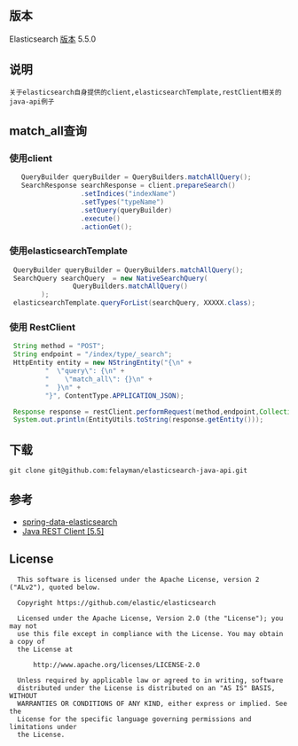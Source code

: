 

## 版本

 Elasticsearch  [版本](https://github.com/elasticsearch-cn/elasticsearch-definitive-guide) 5.5.0

## 说明

    关于elasticsearch自身提供的client,elasticsearchTemplate,restClient相关的java-api例子

## match_all查询

###  使用client

~~~java
   QueryBuilder queryBuilder = QueryBuilders.matchAllQuery();
   SearchResponse searchResponse = client.prepareSearch()
                  .setIndices("indexName")
                  .setTypes("typeName")
                  .setQuery(queryBuilder)
                  .execute()
                  .actionGet();
~~~

### 使用elasticsearchTemplate

~~~java
 QueryBuilder queryBuilder = QueryBuilders.matchAllQuery();
 SearchQuery searchQuery  = new NativeSearchQuery(
                QueryBuilders.matchAllQuery()
        );
 elasticsearchTemplate.queryForList(searchQuery, XXXXX.class);
~~~

###  使用 RestClient

~~~java
 String method = "POST";
 String endpoint = "/index/type/_search";
 HttpEntity entity = new NStringEntity("{\n" +
         "  \"query\": {\n" +
         "    \"match_all\": {}\n" +
         "  }\n" +
         "}", ContentType.APPLICATION_JSON);

 Response response = restClient.performRequest(method,endpoint,Collections.<String, String>emptyMap(),entity);
 System.out.println(EntityUtils.toString(response.getEntity()));
~~~

## 下载

    git clone git@github.com:felayman/elasticsearch-java-api.git


## 参考

- [spring-data-elasticsearch](https://github.com/spring-projects/spring-data-elasticsearch)
- [Java REST Client [5.5]](https://www.elastic.co/guide/en/elasticsearch/client/java-rest/current/_example_requests.html)


## License

      This software is licensed under the Apache License, version 2 ("ALv2"), quoted below.

      Copyright https://github.com/elastic/elasticsearch

      Licensed under the Apache License, Version 2.0 (the "License"); you may not
      use this file except in compliance with the License. You may obtain a copy of
      the License at

          http://www.apache.org/licenses/LICENSE-2.0

      Unless required by applicable law or agreed to in writing, software
      distributed under the License is distributed on an "AS IS" BASIS, WITHOUT
      WARRANTIES OR CONDITIONS OF ANY KIND, either express or implied. See the
      License for the specific language governing permissions and limitations under
      the License.
